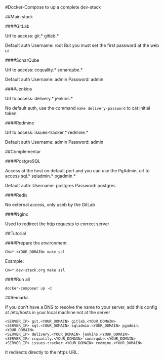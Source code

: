 #Docker-Compose to up a complete dev-stack


##Main stack

####GitLab

Url to access: git.* gitlab.*

Default auth
Username: root
But you must set the first password at the web ui


####SonarQube

Url to access: ccquality.* sonarqube.*

Default auth
Username: admin
Password: admin

####Jenkins
    
Url to access: delivery.* jenkins.*

No default auth, use the command `make delivery-password` to cat initial token

####Redmine

Url to access: issues-tracker.* redmine.*

Default auth
Username: admin
Password: admin

##Complementar


####PostgreSQL

Access at the host on default port and you can use the PgAdmin, url to access sql.* sqladmin.* pgadmin.*

Default auth:
Username: postgres
Password: postgres

####Redis

No external access, only useb by the GitLab

####Nginx

Used to redirect the http requests to correct server


##Tutorial

####Prepare the environment

```shell
CN=*.<YOUR_DOMAIN> make ssl
```

Example:
```shell
CN=*.dev-stack.org make ssl
```



####Run all

```shell
docker-composer up -d
```

##Remarks

If you don't have a DNS to resolve the name to your server, add this config at /etc/hosts in your local machine not at the server

```
<SERVER_IP> git.<YOUR_DOMAIN> gitlab.<YOUR_DOMAIN>
<SERVER_IP> sql.<YOUR_DOMAIN> sqladmin.<YOUR_DOMAIN> pgadmin.<YOUR_DOMAIN>
<SERVER_IP> delivery.<YOUR_DOMAIN> jenkins.<YOUR_DOMAIN>
<SERVER_IP> ccquality.<YOUR_DOMAIN> sonarqube.<YOUR_DOMAIN>
<SERVER_IP> issues-tracker.<YOUR_DOMAIN> redmine.<YOUR_DOMAIN>
```

It redirects directly to the https URL.